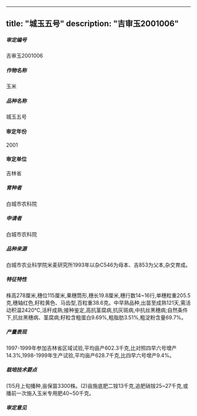
---
title: "城玉五号"
description: "吉审玉2001006"
---
##### 审定编号 
吉审玉2001006

##### 作物名称
玉米

##### 品种名称
城玉五号

#### 审定年份
2001	

#### 审定单位
吉林省

##### 育种者
白城市农科院

##### 申请者
白城市农科院

##### 品种来源
白城市农业科学院米麦研究所1993年以杂C546为母本、吉853为父本,杂交育成。

##### 特征特性
株高278厘米,穗位115厘米,果穗筒形,穗长19.8厘米,穗行数14~16行,单穗粒重205.5克,穗轴红色,籽粒黄色、马齿型,百粒重38.6克。中早熟品种,出苗至成熟121天,需活动积温2420℃,活秆成熟;接种鉴定,高抗茎腐病,抗灰斑病,中抗丝黑穗病;自然条件下,抗丝黑穗病、茎腐病;籽粒含粗蛋白9.69%,粗脂肪3.51%,粗淀粉含量69.7%。

##### 产量表现
1997-1999年参加吉林省区域试验,平均亩产602.3千克,比对照四早六号增产14.3%,1998-1999年生产试验,平均亩产628.7千克,比四早六号增产9.4%。

##### 栽培技术要点
(1)5月上旬播种,亩保苗3300株。(2)亩施底肥二铵13千克,追肥硝铵25~27千克,或播前一次施入玉米专用肥40~50千克。

##### 审定意见



